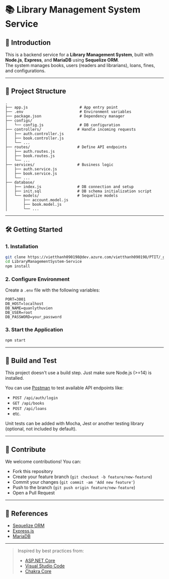 # 📚 Library Management System Service

## 🚀 Introduction

This is a backend service for a **Library Management System**, built with **Node.js**, **Express**, and **MariaDB** using **Sequelize ORM**.  
The system manages books, users (readers and librarians), loans, fines, and configurations.

---

## 📁 Project Structure

```
.
├── app.js                       # App entry point
├── .env                         # Environment variables
├── package.json                 # Dependency manager
├── configs/
│   └── config.js                # DB configuration
├── controllers/                # Handle incoming requests
│   ├── auth.controller.js
│   ├── book.controller.js
│   └── ...
├── routes/                     # Define API endpoints
│   ├── auth.routes.js
│   ├── book.routes.js
│   └── ...
├── services/                   # Business logic
│   ├── auth.service.js
│   ├── book.service.js
│   └── ...
├── database/
│   ├── index.js                # DB connection and setup
│   ├── init.sql                # DB schema initialization script
│   └── models/                 # Sequelize models
│       ├── account.model.js
│       ├── book.model.js
│       └── ...
```

---

## 🛠 Getting Started

### 1. Installation

```bash
git clone https://vietthanh090198@dev.azure.com/vietthanh090198/PTIT/_git/LibraryManagementSystem-Service
cd LibraryManagementSystem-Service
npm install
```

### 2. Configure Environment

Create a `.env` file with the following variables:

```env
PORT=3001
DB_HOST=localhost
DB_NAME=quanlythuvien
DB_USER=root
DB_PASSWORD=your_password
```

### 3. Start the Application

```bash
npm start
```

---

## 🧪 Build and Test

This project doesn't use a build step. Just make sure Node.js (>=14) is installed.

You can use [Postman](https://www.postman.com/) to test available API endpoints like:

- `POST /api/auth/login`
- `GET /api/books`
- `POST /api/loans`
- etc.

Unit tests can be added with Mocha, Jest or another testing library (optional, not included by default).

---

## 🤝 Contribute

We welcome contributions! You can:

- Fork this repository
- Create your feature branch (`git checkout -b feature/new-feature`)
- Commit your changes (`git commit -am 'Add new feature'`)
- Push to the branch (`git push origin feature/new-feature`)
- Open a Pull Request

---

## 🔗 References

- [Sequelize ORM](https://sequelize.org/)
- [Express.js](https://expressjs.com/)
- [MariaDB](https://mariadb.com/kb/en/)

---

> Inspired by best practices from:
> - [ASP.NET Core](https://github.com/aspnet/Home)
> - [Visual Studio Code](https://github.com/Microsoft/vscode)
> - [Chakra Core](https://github.com/Microsoft/ChakraCore)